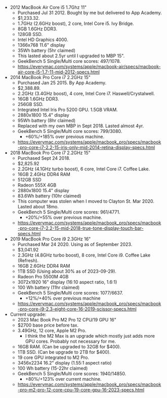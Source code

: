- 2012 MacBook Air Core i5 1.7Ghz 11"
  - Purchased Jul 31 2012. Bought by me but delivered to App Academy.
  - $1,233.32.
  - 1.7GHz (2.6GHz boost), 2 core, Intel Core i5. Ivy Bridge.
  - 8GB 1.6GHz DDR3.
  - 128GB SSD.
  - Intel HD Graphics 4000.
  - 1366x768 11.6" display
  - 35Wh battery (5hr claimed)
  - This lasted about 2.5yr until I upgraded to MBP 15".
  - GeekBench 5 Single/Multi core scores: 497/1078.
  - https://everymac.com/systems/apple/macbook-air/specs/macbook-air-core-i5-1.7-11-mid-2012-specs.html
- 2014 MacBook Pro Core i7 2.2GHz 15"
  - Purchased Jan 25 2015. By App Academy.
  - $2,388.89.
  - 2.2GHz (3.4GHz boost), 4 core, Intel Core i7. Haswell/Crystalwell.
  - 16GB 1.6GHz DDR3.
  - 256GB SSD.
  - Integrated Intel Iris Pro 5200 GPU. 1.5GB VRAM.
  - 2880x1800 15.4" display
  - 95Wh battery (8hr claimed)
  - Replaced with my own MBP in Sept 2018. Lasted almost 4yr.
  - GeekBench 5 Single/Multi core scores: 799/3080.
    - +60%/+185% over previous machine.
  - https://everymac.com/systems/apple/macbook_pro/specs/macbook-pro-core-i7-2.2-15-iris-only-mid-2014-retina-display-specs.html
- 2018 MacBook Pro Core i7 2.2GHz 15"
  - Purchased Sept 24 2018.
  - $2,825.92
  - 2.2GHz (4.1GHz turbo boost), 6 core, Intel Core i7. Coffee Lake.
  - 16GB 2.4GHz DDR4 RAM
  - 512GB SSD
  - Radeon 555X 4GB
  - 2880x1800 15.4" display
  - 83.6Wh battery (10hr claimed)
  - This computer was stolen when I moved to Clayton St. Mar 2020.
    Lasted about 18mo.
  - GeekBench 5 Single/Multi core scores: 961/4771.
    - +20%/+55% over previous machine.
  - https://everymac.com/systems/apple/macbook_pro/specs/macbook-pro-core-i7-2.2-15-mid-2018-true-tone-display-touch-bar-specs.html
- 2019 MacBook Pro Core i9 2.3GHz 16"
  - Purchased Mar 24 2020. Using as of September 2023.
  - $3,041.92
  - 2.3GHz (4.8GHz turbo boost), 8 core, Intel Core i9. Coffee Lake
    (Refresh).
  - 16GB 2.6GHz DDR4 RAM
  - 1TB SSD (Using about 30% as of 2023-09-29).
  - Radeon Pro 5500M 4GB
  - 3072x1920 16" display (16:10 aspect ratio, 1.6:1)
  - 100 Wh battery (11hr claimed)
  - GeekBench 5 Single/Multi core scores: 1077/6637.
    - +12%/+40% over previous machine
  - https://everymac.com/systems/apple/macbook_pro/specs/macbook-pro-core-i9-2.3-eight-core-16-2019-scissor-specs.html
- Current upgrade:
  - 2023 Mac Book Pro M2 Pro 12 CPU/19 GPU 16"
  - $2700 base price before tax.
  - 3.49GHz, 12 core, Apple M2 Pro.
    - I think the M2 Max is an upgrade which mostly just adds more GPU
      cores. Probably not necessary for me.
  - 16GB RAM. (Can be upgraded to 32GB for $400).
  - 1TB SSD. (Can be upgrade to 2TB for $400).
  - 19 core GPU integrated to M2 Pro.
  - 3456x2234 16.2" display (1.55:1 aspect ratio)
  - 100 Wh battery (15-22hr claimed)
  - GeekBench 5 Single/Multi core scores: 1940/14850.
    - +80%/+123% over current machine.
  - https://everymac.com/systems/apple/macbook_pro/specs/macbook-pro-m2-pro-12-core-cpu-19-core-gpu-16-2023-specs.html
